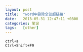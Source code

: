 ```yaml
---
layout: post
title:  "word中删除全部超链接"
date:   2013-05-31 12:47:11 +0800
categories: 笔记
tags:   [other]
---
```


    ctrl+a
    Ctrl+Shift+F9